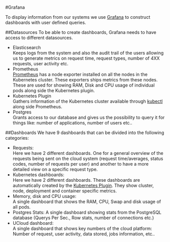 #Grafana

To display information from our systems we use [Grafana](https://grafana.com/) to construct dashboards with user 
defined queries. 

##Datasources
To be able to create dashboards, Grafana needs to have access to different datasources.
- Elasticsearch  
  Keeps logs from the system and also the audit trail of the users allowing us to generate metrics on request time, 
  request types, number of 4XX requests, user activity etc.
- Prometheus  
  [Prometheus](https://prometheus.io/) has a node exporter installed on all the nodes in the Kubernetes cluster. 
  These exporters ships metrics from these nodes. These are used for showing RAM, Disk and CPU usage of individual 
  pods along side the Kubernetes plugin.
- Kubernetes Plugin  
  Gathers information of the Kubernetes cluster available through [kubectl](https://kubernetes.io/docs/reference/kubectl/overview/) 
  along side Prometheus.
- Postgres  
  Grants access to our database and gives us the possibility to query it for things like: number of applications,
  number of users etc..

##Dashboards
We have 9 dashboards that can be divided into the following categories: 
- Requests:  
  Here we have 2 different dashboards. One for a general overview of the requests being sent on the cloud 
system (request time/averages, status codes, number of requests per user) and another to have a more detailed view on 
a specific request type.
- Kubernetes dashboards:  
  Here we have 2 different dashboards. These dashboards are automatically created by the 
  [Kubernetes Plugin](https://grafana.com/grafana/plugins/grafana-kubernetes-app). They show cluster, node, deployment 
  and container specific metrics.
- Memory, disk and CPU usage:  
  A single dashboard that shows the RAM, CPU, Swap and disk usage of all pods.
- Postgres Stats:
  A single dashboard showing stats from the PostgreSQL database (Querys Per Sec., Row stats, number of connections etc.)
- UCloud dashboard:  
  A single dashboard that shows key numbers of the cloud platform: Number of request, user activity, data stored, jobs
  information, etc..
